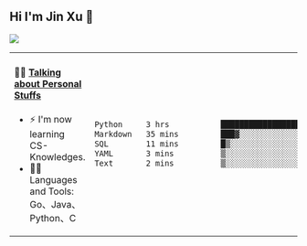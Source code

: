 
## Hi I'm Jin Xu 👋
![](https://komarev.com/ghpvc/?username=jiayouxujin&color=brightgreen&label=PROFILE+VIEWS)



<table align="center">
<tr>
<td valign="top" width="60%">

#### 🏋️‍♀️ <a href="https://github.com/jiayouxujin" target="_blank">Talking about Personal Stuffs</a>
<!-- recent_releases starts -->

- ⚡  I'm now learning CS-Knowledges.  
- 🏊‍♂️ Languages and Tools: Go、Java、Python、C
<!-- recent_releases ends -->
</td>
<td>
 
<!--START_SECTION:waka-->

```txt
Python     3 hrs           ███████████████████▒░░░░░   77.11 %
Markdown   35 mins         ███▓░░░░░░░░░░░░░░░░░░░░░   15.28 %
SQL        11 mins         █▒░░░░░░░░░░░░░░░░░░░░░░░   05.08 %
YAML       3 mins          ▒░░░░░░░░░░░░░░░░░░░░░░░░   01.54 %
Text       2 mins          ▒░░░░░░░░░░░░░░░░░░░░░░░░   00.99 %
```

<!--END_SECTION:waka-->
 
</td>
</tr>
</table>





